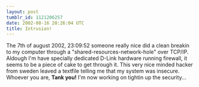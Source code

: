 ```yaml
---
layout: post
tumblr_id: 1121206257
date: 2002-08-16 20:26:04 UTC
title: Intrusion!
---
```


The 7th of august 2002, 23:09:52 someone really nice did a clean breakin to my computer through a "shared-resources-network-hole" over TCP/IP. Aldough I'm have specially dedicated D-Link hardware running firewall, it seems to be a piece of cake to get through it. This very nice minded hacker from sweden leaved a textfile telling me that my system was insecure. Whoever you are, <b>Tank you!</b> I'm now working on tightin up the security...
